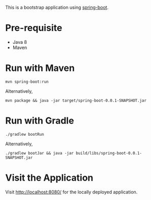 This is a bootstrap application using [spring-boot](https://github.com/spring-projects/spring-boot).

# Pre-requisite

- Java 8
- Maven

# Run with Maven

`mvn spring-boot:run`

Alternatively,

`mvn package && java -jar target/spring-boot-0.0.1-SNAPSHOT.jar`

# Run with Gradle

`./gradlew bootRun`

Alternatively,

`./gradlew bootJar && java -jar build/libs/spring-boot-0.0.1-SNAPSHOT.jar`

# Visit the Application

Visit [http://localhost:8080/](http://localhost:8080/) for the locally deployed application.
